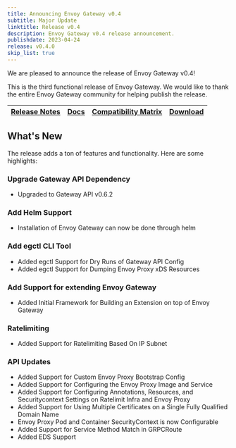 ```yaml
---
title: Announcing Envoy Gateway v0.4
subtitle: Major Update
linktitle: Release v0.4
description: Envoy Gateway v0.4 release announcement.
publishdate: 2023-04-24
release: v0.4.0
skip_list: true
---
```


We are pleased to announce the release of Envoy Gateway v0.4!

This is the third functional release of Envoy Gateway. We would like to thank the entire Envoy Gateway community for
helping publish the release.

| [Release Notes][] | [Docs][docs] | [Compatibility Matrix][matrix] | [Download][] |
|-------------------|--------------|--------------------------------|--------------|

## What's New

The release adds a ton of features and functionality. Here are some highlights:

### Upgrade Gateway API Dependency

+ Upgraded to Gateway API v0.6.2

### Add Helm Support

+ Installation of Envoy Gateway can now be done through helm

### Add egctl CLI Tool

+ Added egctl Support for Dry Runs of Gateway API Config
+ Added egctl Support for Dumping Envoy Proxy xDS Resources

### Add Support for extending Envoy Gateway

+ Added Initial Framework for Building an Extension on top of Envoy Gateway

### Ratelimiting

+ Added Support for Ratelimiting Based On IP Subnet

### API Updates

+ Added Support for Custom Envoy Proxy Bootstrap Config
+ Added Support for Configuring the Envoy Proxy Image and Service
+ Added Support for Configuring Annotations, Resources, and Securitycontext Settings on Ratelimit Infra and Envoy Proxy
+ Added Support for Using Multiple Certificates on a Single Fully Qualified Domain Name
+ Envoy Proxy Pod and Container SecurityContext is now Configurable
+ Added Support for Service Method Match in GRPCRoute
+ Added EDS Support

[Release Notes]: ./notes/v0.4.0
[matrix]: ./matrix
[docs]: https://gateway.envoyproxy.io/v0.4.0/index.html
[Download]: https://github.com/envoyproxy/gateway/releases/tag/v0.4.0
